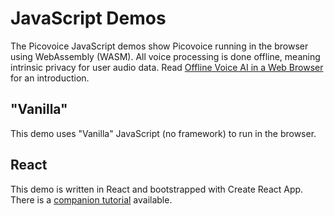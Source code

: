 # JavaScript Demos

The Picovoice JavaScript demos show Picovoice running in the browser using WebAssembly (WASM). All voice processing is done offline, meaning intrinsic privacy for user audio data. Read [Offline Voice AI in a Web Browser](https://picovoice.ai/blog/offline-voice-ai-in-a-web-browser/) for an introduction.

## "Vanilla"

This demo uses "Vanilla" JavaScript (no framework) to run in the browser.

## React

This demo is written in React and bootstrapped with Create React App. There is a [companion tutorial](https://picovoice.ai/docs/tutorials/using-picovoice-engines-with-react/) available.
